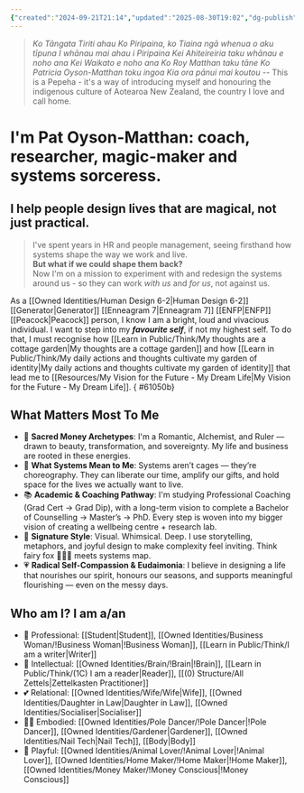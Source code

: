 ```yaml
---
{"created":"2024-09-21T21:14","updated":"2025-08-30T19:02","dg-publish":true,"noteIcon":"butterfly","title":"Who I Am","aliases":["Who Am I","Who I Am","My Identities"],"dg-path":"Pat Oyson-Matthan.md","permalink":"/pat-oyson-matthan/","dgPassFrontmatter":true}
---
```



>_Ko Tāngata Tiriti ahau 
>Ko Piripaina, ko Tiaina ngā whenua o aku tīpuna 
>I whānau mai ahau i Piripaina
>Kei Ahiteireiria taku whānau e noho ana 
>Kei Waikato e noho ana 
>Ko Roy Matthan taku tāne 
>Ko Patricia Oyson-Matthan toku ingoa
>Kia ora pānui mai koutou_
>-- This is a Pepeha - it's a way of introducing myself and honouring the indigenous culture of Aotearoa New Zealand, the country I love and call home.

# I'm Pat Oyson-Matthan: coach, researcher, magic-maker and systems sorceress. 
## I help people design lives that are magical, not just practical.

> I've spent years in HR and people management, seeing firsthand how systems shape the way we work and live.  
> **But what if we could shape them back?**  
> Now I'm on a mission to experiment with and redesign the systems around us - so they can work _with us_ and _for us_, not against us. 

As a [[Owned Identities/Human Design 6-2\|Human Design 6-2]] [[Generator\|Generator]] [[Enneagram 7\|Enneagram 7]] [[ENFP\|ENFP]] [[Peacock\|Peacock]] person, I know I am a bright, loud and vivacious individual. I want to step into my ***favourite self***, if not my highest self. To do that, I must recognise how [[Learn in Public/Think/My thoughts are a cottage garden\|My thoughts are a cottage garden]] and how [[Learn in Public/Think/My daily actions and thoughts cultivate my garden of identity\|My daily actions and thoughts cultivate my garden of identity]] that lead me to [[Resources/My Vision for the Future - My Dream Life\|My Vision for the Future - My Dream Life]]. 
{ #61050b}


## What Matters Most To Me

- 💫 **Sacred Money Archetypes**: I'm a Romantic, Alchemist, and Ruler — drawn to beauty, transformation, and sovereignty. My life and business are rooted in these energies.
- 🔧 **What Systems Mean to Me**: Systems aren’t cages — they’re choreography. They can liberate our time, amplify our gifts, and hold space for the lives we actually want to live.
- 📚 **Academic & Coaching Pathway**: I'm studying Professional Coaching (Grad Cert → Grad Dip), with a long-term vision to complete a Bachelor of Counselling → Master’s → PhD. Every step is woven into my bigger vision of creating a wellbeing centre + research lab.
- 🎨 **Signature Style**: Visual. Whimsical. Deep. I use storytelling, metaphors, and joyful design to make complexity feel inviting. Think fairy fox 🦊🦋✨ meets systems map.
- 💗 **Radical Self-Compassion & Eudaimonia**: I believe in designing a life that nourishes our spirit, honours our seasons, and supports meaningful flourishing — even on the messy days.

## Who am I? I am a/an

- 💼 Professional: [[Student\|Student]], [[Owned Identities/Business Woman/!Business Woman\|!Business Woman]], [[Learn in Public/Think/I am a writer\|Writer]]
- 🧠 Intellectual: [[Owned Identities/Brain/!Brain\|!Brain]], [[Learn in Public/Think/(1C) I am a reader\|Reader]], [[(0) Structure/All Zettels\|Zettelkasten Practitioner]]
- 💕 Relational: [[Owned Identities/Wife/Wife\|Wife]], [[Owned Identities/Daughter in Law\|Daughter in Law]], [[Owned Identities/Socialiser\|Socialiser]]
- 🧘‍♀️ Embodied: [[Owned Identities/Pole Dancer/!Pole Dancer\|!Pole Dancer]], [[Owned Identities/Gardener\|Gardener]], [[Owned Identities/Nail Tech\|Nail Tech]], [[Body\|Body]]
- 🐾 Playful: [[Owned Identities/Animal Lover/!Animal Lover\|!Animal Lover]], [[Owned Identities/Home Maker/!Home Maker\|!Home Maker]], [[Owned Identities/Money Maker/!Money Conscious\|!Money Conscious]]